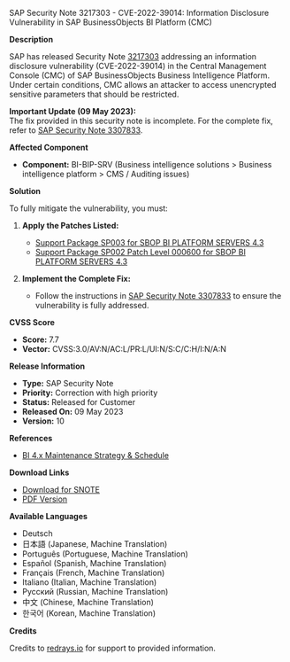SAP Security Note 3217303 - CVE-2022-39014: Information Disclosure Vulnerability in SAP BusinessObjects BI Platform (CMC)

**Description**

SAP has released Security Note [3217303](https://me.sap.com/notes/3217303) addressing an information disclosure vulnerability (CVE-2022-39014) in the Central Management Console (CMC) of SAP BusinessObjects Business Intelligence Platform. Under certain conditions, CMC allows an attacker to access unencrypted sensitive parameters that should be restricted.

**Important Update (09 May 2023):**  
The fix provided in this security note is incomplete. For the complete fix, refer to [SAP Security Note 3307833](https://me.sap.com/notes/3307833).

**Affected Component**
- **Component:** BI-BIP-SRV (Business intelligence solutions > Business intelligence platform > CMS / Auditing issues)

**Solution**

To fully mitigate the vulnerability, you must:

1. **Apply the Patches Listed:**
   - [Support Package SP003 for SBOP BI PLATFORM SERVERS 4.3](https://me.sap.com/softwarecenter/template/products/_APP=00200682500000001943&_EVENT=DISPHIER&HEADER=Y&FUNCTIONBAR=N&EVENT=TREE&NE=NAVIGATE&ENR=73555000100200006622&V=MAINT)
   - [Support Package SP002 Patch Level 000600 for SBOP BI PLATFORM SERVERS 4.3](https://me.sap.com/softwarecenter/template/products/_APP=00200682500000001943&_EVENT=DISPHIER&HEADER=Y&FUNCTIONBAR=N&EVENT=TREE&NE=NAVIGATE&ENR=73555000100200006622&V=MAINT)

2. **Implement the Complete Fix:**
   - Follow the instructions in [SAP Security Note 3307833](https://me.sap.com/notes/3307833) to ensure the vulnerability is fully addressed.

**CVSS Score**
- **Score:** 7.7
- **Vector:** CVSS:3.0/AV:N/AC:L/PR:L/UI:N/S:C/C:H/I:N/A:N

**Release Information**
- **Type:** SAP Security Note
- **Priority:** Correction with high priority
- **Status:** Released for Customer
- **Released On:** 09 May 2023
- **Version:** 10

**References**
- [BI 4.x Maintenance Strategy & Schedule](https://me.sap.com/notes/2144559)

**Download Links**
- [Download for SNOTE](https://notesdownloads.sap.com/note/0040000001203642022)
- [PDF Version](https://userapps.support.sap.com/sap/support/sfm/notes/print/0003217303?language=en-US&token=BEF0A99FFBCAE90CA78958D35B41C759)

**Available Languages**
- Deutsch
- 日本語 (Japanese, Machine Translation)
- Português (Portuguese, Machine Translation)
- Español (Spanish, Machine Translation)
- Français (French, Machine Translation)
- Italiano (Italian, Machine Translation)
- Русский (Russian, Machine Translation)
- 中文 (Chinese, Machine Translation)
- 한국어 (Korean, Machine Translation)

**Credits**

Credits to [redrays.io](https://redrays.io) for support to provided information.